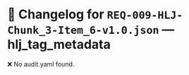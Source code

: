 # 📝 Changelog for `REQ-009-HLJ-Chunk_3-Item_6-v1.0.json` — **hlj_tag_metadata**

❌ No audit.yaml found.
